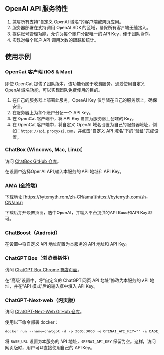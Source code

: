 ## OpenAI API 服务特性

1. 兼容所有支持“自定义 OpenAI 域名”的客户端或网页应用。
2. 服务器部署在支持调用 OpenAI SDK 的区域，确保所有客户端无缝接入。
3. 提供账号管理功能，允许为每个账户分配唯一的 API Key，便于团队协作。
4. 实现对每个账户 API 调用次数的跟踪和统计。

## 使用示例

### OpenCat 客户端 (iOS & Mac)

即使 OpenCat 提供了团队版本，该功能仍属于收费服务。通过使用自定义 OpenAI 域名功能，可以实现团队免费使用的目的。

1. 在自己的服务器上部署此服务，OpenAI Key 仅存储在自己的服务器上，确保安全。
2. 在服务器上为每个账户分配一个 API Key。
3. 在 OpenCat 客户端中，将 API Key 设置为服务器上创建的 Key。
4. 在 OpenCat 客户端中，将自定义 OpenAI 域名设置为自己的服务器地址，例如：`https://api.proxyxai.com`，并点击“自定义 API 域名”下的“验证”完成设置。

### ChatBox (Windows, Mac, Linux)

访问 [ChatBox GitHub 仓库](https://github.com/Bin-Huang/chatbox)。

在设置中选择OpenAI API,输入本服务的 API 地址和 API Key。

### AMA (全终端)

下载地址 [https://bytemyth.com/zh-CN/ama](https://bytemyth.com/zh-CN/ama)

下载后打开设置页面，选中OpenAI，并输入平台提供的API Base和API Key即可。

### ChatBoost（Android）

在设置中将自定义 API 地址配置为本服务的 API 地址和 API Key。

### ChatGPT Box（浏览器插件）

访问 [ChatGPT Box Chrome 商店页面](https://chrome.google.com/webstore/detail/chatgptbox/eobbhoofkanlmddnplfhnmkfbnlhpbbo)。

在“高级”设置中，将“自定义的 ChatGPT 网页 API 地址”修改为本服务的 API 地址，并在“API 模式”后的输入框中填入 API Key。

### ChatGPT-Next-web（网页版）

访问 [ChatGPT-Next-Web GitHub 仓库](https://github.com/Yidadaa/ChatGPT-Next-Web)。

使用以下命令部署 docker：

```markdown
docker run --name=chatgpt -d -p 3000:3000 -e OPENAI_API_KEY="" -e BASE_URL="api.proxyxai.com" -e PROTOCOL="https" yidadaa/chatgpt-next-web:latest
```

将 `BASE_URL` 设置为本服务的 API 地址，`OPENAI_API_KEY` 保留为空。这样，访问网页版时，用户可以直接使用自己的 API Key。
